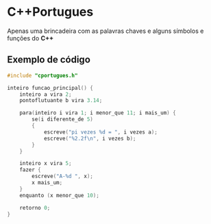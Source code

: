 # C++Portugues

Apenas uma brincadeira com as palavras chaves e alguns símbolos e funções do **C++**

## Exemplo de código 
```C++
#include "cportugues.h"

inteiro funcao_principal() {
    inteiro a vira 2;
    pontoflutuante b vira 3.14;

    para(inteiro i vira 1; i menor_que 11; i mais_um) {
        se(i diferente_de 5)
        {
            escreve("pi vezes %d = ", i vezes a);
            escreve("%2.2f\n", i vezes b);
        }
    }

    inteiro x vira 5;
    fazer {
        escreve("A-%d ", x);
        x mais_um;
    }
    enquanto (x menor_que 10);

    retorno 0;
}

```
